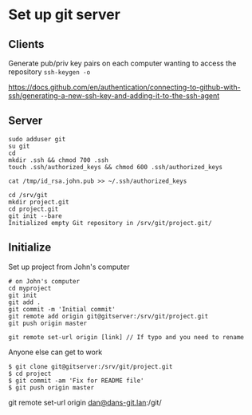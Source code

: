 # Set up git server

## Clients
Generate pub/priv key pairs on each computer wanting to access the repository
`ssh-keygen -o`

https://docs.github.com/en/authentication/connecting-to-github-with-ssh/generating-a-new-ssh-key-and-adding-it-to-the-ssh-agent

## Server
```
sudo adduser git
su git
cd
mkdir .ssh && chmod 700 .ssh
touch .ssh/authorized_keys && chmod 600 .ssh/authorized_keys
```

`cat /tmp/id_rsa.john.pub >> ~/.ssh/authorized_keys`

```
cd /srv/git
mkdir project.git
cd project.git
git init --bare
Initialized empty Git repository in /srv/git/project.git/
```

## Initialize

Set up project from John's computer

```
# on John's computer
cd myproject
git init
git add .
git commit -m 'Initial commit'
git remote add origin git@gitserver:/srv/git/project.git
git push origin master

git remote set-url origin [link] // If typo and you need to rename
```

Anyone else can get to work

```
$ git clone git@gitserver:/srv/git/project.git
$ cd project
$ git commit -am 'Fix for README file'
$ git push origin master
```

git remote set-url origin dan@dans-git.lan:/git/